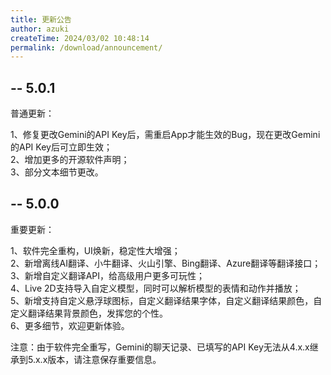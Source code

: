 ```yaml
---
title: 更新公告
author: azuki
createTime: 2024/03/02 10:48:14
permalink: /download/announcement/
---
```


## -- 5.0.1

普通更新：

1、修复更改Gemini的API Key后，需重启App才能生效的Bug，现在更改Gemini的API Key后可立即生效；  
2、增加更多的开源软件声明；  
3、部分文本细节更改。

## -- 5.0.0

重要更新：

1、软件完全重构，UI焕新，稳定性大增强；  
2、新增离线AI翻译、小牛翻译、火山引擎、Bing翻译、Azure翻译等翻译接口；  
3、新增自定义翻译API，给高级用户更多可玩性；  
4、Live 2D支持导入自定义模型，同时可以解析模型的表情和动作并播放；  
5、新增支持自定义悬浮球图标，自定义翻译结果字体，自定义翻译结果颜色，自定义翻译结果背景颜色，发挥您的个性。  
6、更多细节，欢迎更新体验。

注意：由于软件完全重写，Gemini的聊天记录、已填写的API Key无法从4.x.x继承到5.x.x版本，请注意保存重要信息。


